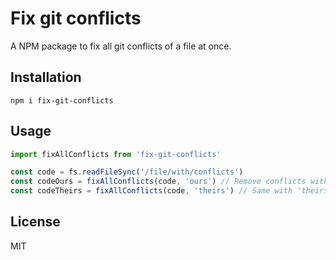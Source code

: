 # Fix git conflicts

A NPM package to fix all git conflicts of a file at once.

## Installation

`npm i fix-git-conflicts`

## Usage

```ts
import fixAllConflicts from 'fix-git-conflicts'

const code = fs.readFileSync('/file/with/conflicts')
const codeOurs = fixAllConflicts(code, 'ours') // Remove conflicts with 'ours' strategy
const codeTheirs = fixAllConflicts(code, 'theirs') // Same with 'theirs'
```

## License

MIT
